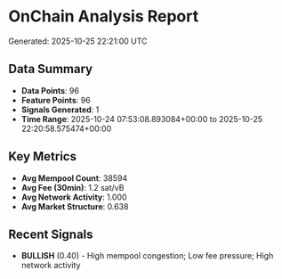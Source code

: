 # OnChain Analysis Report
Generated: 2025-10-25 22:21:00 UTC

## Data Summary
- **Data Points**: 96
- **Feature Points**: 96
- **Signals Generated**: 1
- **Time Range**: 2025-10-24 07:53:08.893084+00:00 to 2025-10-25 22:20:58.575474+00:00

## Key Metrics
- **Avg Mempool Count**: 38594
- **Avg Fee (30min)**: 1.2 sat/vB
- **Avg Network Activity**: 1.000
- **Avg Market Structure**: 0.638

## Recent Signals
- **BULLISH** (0.40) - High mempool congestion; Low fee pressure; High network activity
